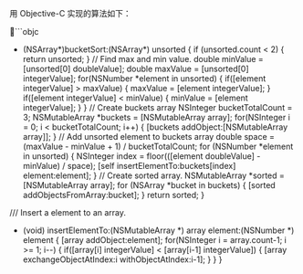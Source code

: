 用 Objective-C 实现的算法如下：

```objc
- (NSArray*)bucketSort:(NSArray*) unsorted {
    if (unsorted.count < 2) {
        return unsorted;
    }
    // Find max and min value.
    double minValue = [unsorted[0] doubleValue];
    double maxValue = [unsorted[0] integerValue];
    for(NSNumber *element in unsorted) {
        if([element integerValue] > maxValue) {
            maxValue = [element integerValue];
        }
        if([element integerValue] < minValue) {
            minValue = [element integerValue];
        }
    }
    // Create buckets array
    NSInteger bucketTotalCount = 3;
    NSMutableArray *buckets = [NSMutableArray array];
    for(NSInteger i = 0; i < bucketTotalCount; i++) {
        [buckets addObject:[NSMutableArray array]];
    }
    // Add unsorted element to buckets array
    double space = (maxValue - minValue + 1) / bucketTotalCount;
    for (NSNumber *element in unsorted) {
        NSInteger index = floor(([element doubleValue] - minValue) / space);
        [self insertElementTo:buckets[index] element:element];
    }
    // Create sorted array.
    NSMutableArray *sorted = [NSMutableArray array];
    for (NSArray *bucket in buckets) {
        [sorted addObjectsFromArray:bucket];
    }
    return sorted;
}

/// Insert a element to an array.
- (void) insertElementTo:(NSMutableArray *) array element:(NSNumber *) element {
    [array addObject:element];
    for(NSInteger i = array.count-1; i >= 1; i--) {
        if([array[i] integerValue] < [array[i-1] integerValue]) {
            [array exchangeObjectAtIndex:i withObjectAtIndex:i-1];
        }
    }
}
```